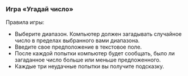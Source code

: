### Игра «Угадай число»

Правила игры:


 <ul>
    <li>Выберите диапазон. Компьютер должен загадывать случайное число в пределах выбранного вами диапазона.</li>
    <li>Введите свое предположение в текстовое поле.</li>
    <li>После каждой попытки компьютер будет сообщать, было ли загаданное число больше или меньше предложенного.</li>
    <li>Каждые три неудачные попытки вы получите подсказку.</li>
</ul>